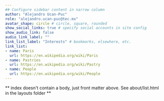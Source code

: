```yaml
---
## Configure sidebar content in narrow column
author: "Alejandro Ucan-Puc"
role: "alejandro.ucan-puc@tec.mx"
avatar_shape: circle # circle, square, rounded
show_social_links: true # specify social accounts in site config
show_audio_link: false
audio_link_label: ""
link_list_label: "Interests" # bookmarks, elsewhere, etc.
link_list:
- name: Paris
  url: https://en.wikipedia.org/wiki/Paris
- name: Pastries
  url: https://en.wikipedia.org/wiki/Pastry
- name: People
  url: https://en.wikipedia.org/wiki/People
---
```


** index doesn't contain a body, just front matter above.
See about/list.html in the layouts folder **
